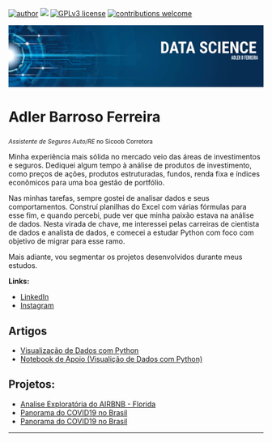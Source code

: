 [![author](https://img.shields.io/badge/author-adlerbf-red.svg)](https://www.linkedin.com/in/adler-barroso-ferreira-790323144) [![](https://img.shields.io/badge/python-3.7+-blue.svg)](https://www.python.org/downloads/release/python-365/) [![GPLv3 license](https://img.shields.io/badge/License-GPLv3-blue.svg)](http://perso.crans.org/besson/LICENSE.html) [![contributions welcome](https://img.shields.io/badge/contributions-welcome-brightgreen.svg?style=flat)](https://github.com/carlosfab/data_science/issues)

<p align="center">
  <img src="https://github.com/adlerabf/Data_Science_Course_Projects/blob/main/BANNER_ADLER.png" >
</p>

# Adler Barroso Ferreira
<sub>*Assistente de Seguros Auto/RE* no Sicoob Corretora </sub>

Minha experiência mais sólida no mercado veio das áreas de investimentos e seguros. Dediquei algum tempo à análise de produtos de investimento, como preços de ações, produtos estruturadas, fundos, renda fixa e índices econômicos para uma boa gestão de portfólio.

Nas minhas tarefas, sempre gostei de analisar dados e seus comportamentos. Construí planilhas do Excel com várias fórmulas para esse fim, e quando percebi, pude ver que minha paixão estava na análise de dados. Nesta virada de chave, me interessei pelas carreiras de cientista de dados e analista de dados, e comecei a estudar Python com foco com objetivo de migrar para esse ramo. 

Mais adiante, vou segmentar os projetos desenvolvidos durante meus estudos.


**Links:**
* [LinkedIn](https://www.linkedin.com/in/adler-barroso-ferreira-790323144)
* [Instagram](https://www.instagram.com/adler.abf/)

## Artigos
* [Visualização de Dados com Python](https://www.linkedin.com/pulse/data-science-visualiza%25C3%25A7%25C3%25A3o-de-dados-com-python-adler-barroso-ferreira)
 * [Notebook de Apoio (Visualição de Dados com Python)](https://colab.research.google.com/drive/1g7oLrLbM9_kqkUq9Z4N-69Xc63rKs4Rb?usp=sharing)


## Projetos:
* [Analise Exploratória do AIRBNB - Florida](https://github.com/adlerabf/Data_Science_Course_Projects/blob/main/Analisando_os_Dados_do_Airbnb_Florida.ipynb)
* [Panorama do COVID19 no Brasil](https://colab.research.google.com/drive/1iRzyj2BaAI7wrLIItF3fQcQyioTiI4F8?usp=sharing)
* [Panorama do COVID19 no Brasil](https://colab.research.google.com/drive/1iRzyj2BaAI7wrLIItF3fQcQyioTiI4F8?usp=sharing)
---
